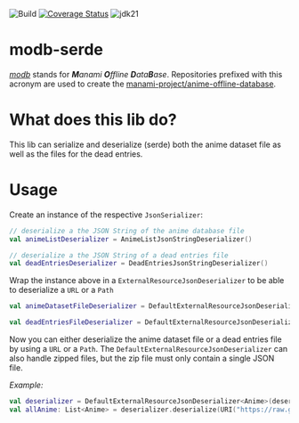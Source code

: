 ![Build](https://github.com/manami-project/modb-db-parser/actions/workflows/build.yml/badge.svg) [![Coverage Status](https://coveralls.io/repos/github/manami-project/modb-db-parser/badge.svg)](https://coveralls.io/github/manami-project/modb-db-parser) ![jdk21](https://img.shields.io/badge/jdk-21-informational)
# modb-serde
_[modb](https://github.com/manami-project?tab=repositories&q=modb&type=source)_ stands for _**M**anami **O**ffline **D**ata**B**ase_. Repositories prefixed with this acronym are used to create the [manami-project/anime-offline-database](https://github.com/manami-project/anime-offline-database).

# What does this lib do?
This lib can serialize and deserialize (serde) both the anime dataset file as well as the files for the dead entries.
 
# Usage

Create an instance of the respective `JsonSerializer`:

```kotlin
// deserialize a the JSON String of the anime database file
val animeListDeserializer = AnimeListJsonStringDeserializer()

// deserialize a the JSON String of a dead entries file
val deadEntriesDeserializer = DeadEntriesJsonStringDeserializer()
```

Wrap the instance above in a `ExternalResourceJsonDeserializer` to be able to deserialize a `URL` or a `Path`

```kotlin
val animeDatasetFileDeserializer = DefaultExternalResourceJsonDeserializer<Anime>(deserializer = AnimeListJsonStringDeserializer())

val deadEntriesFileDeserializer = DefaultExternalResourceJsonDeserializer<AnimeId>(deserializer = DeadEntriesJsonStringDeserializer())
```

Now you can either deserialize the anime dataset file or a dead entries file by using a `URL` or a `Path`.
The `DefaultExternalResourceJsonDeserializer` can also handle zipped files, but the zip file must only contain a single JSON file.

*Example:*

```kotlin
val deserializer = DefaultExternalResourceJsonDeserializer<Anime>(deserializer = AnimeListJsonStringDeserializer())
val allAnime: List<Anime> = deserializer.deserialize(URI("https://raw.githubusercontent.com/manami-project/anime-offline-database/master/anime-offline-database.json").toURL())
```
